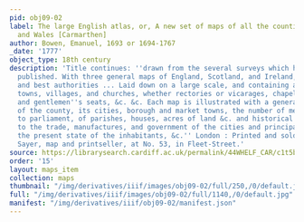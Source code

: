 ```yaml
---
pid: obj09-02
label: The large English atlas, or, A new set of maps of all the counties in England
  and Wales [Carmarthen]
author: Bowen, Emanuel, 1693 or 1694-1767
_date: '1777'
object_type: 18th century
description: 'Title continues: ''drawn from the several surveys which have been hitherto
  published. With three general maps of England, Scotland, and Ireland, from the latest
  and best authorities ... Laid down on a large scale, and containing all the cities,
  towns, villages, and churches, whether rectories or vicarages, chapels, many noblemen''s
  and gentlemen''s seats, &c. &c. Each map is illustrated with a general description
  of the county, its cities, borough and market towns, the number of members returned
  to parliament, of parishes, houses, acres of land &c. and historical extracts relative
  to the trade, manufactures, and government of the cities and principal towns, and
  the present state of the inhabitants, &c.'' London : Printed and sold by Robert
  Sayer, map and printseller, at No. 53, in Fleet-Street.'
source: https://librarysearch.cardiff.ac.uk/permalink/44WHELF_CAR/c1t5b/alma9910778533402420
order: '15'
layout: maps_item
collection: maps
thumbnail: "/img/derivatives/iiif/images/obj09-02/full/250,/0/default.jpg"
full: "/img/derivatives/iiif/images/obj09-02/full/1140,/0/default.jpg"
manifest: "/img/derivatives/iiif/obj09-02/manifest.json"
---
```

